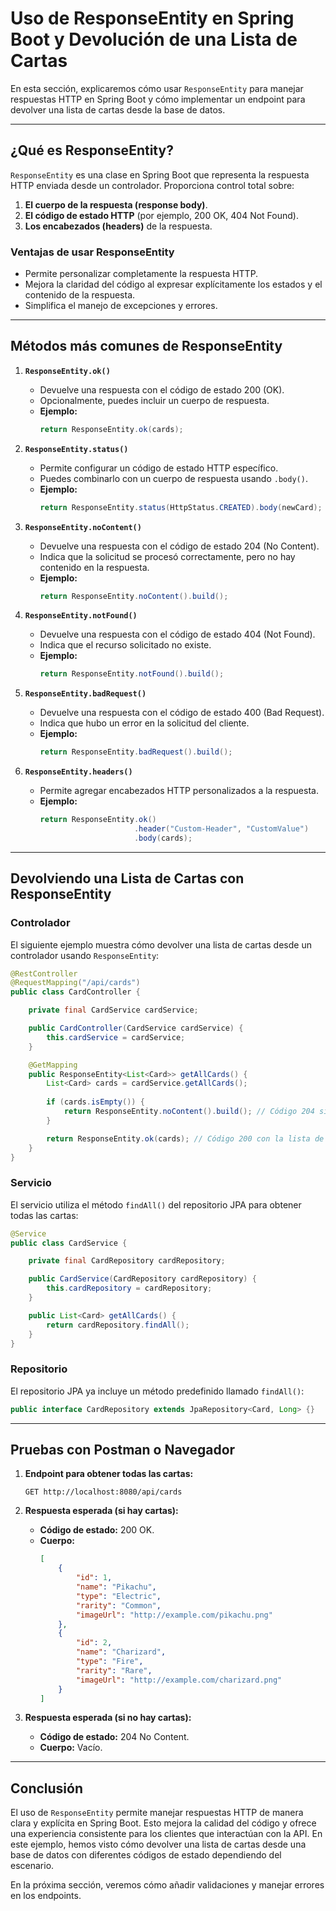 
# Uso de ResponseEntity en Spring Boot y Devolución de una Lista de Cartas

En esta sección, explicaremos cómo usar `ResponseEntity` para manejar respuestas HTTP en Spring Boot y cómo implementar un endpoint para devolver una lista de cartas desde la base de datos.

---

## **¿Qué es ResponseEntity?**

`ResponseEntity` es una clase en Spring Boot que representa la respuesta HTTP enviada desde un controlador. Proporciona control total sobre:

1. **El cuerpo de la respuesta (response body)**.
2. **El código de estado HTTP** (por ejemplo, 200 OK, 404 Not Found).
3. **Los encabezados (headers)** de la respuesta.

### **Ventajas de usar ResponseEntity**
- Permite personalizar completamente la respuesta HTTP.
- Mejora la claridad del código al expresar explícitamente los estados y el contenido de la respuesta.
- Simplifica el manejo de excepciones y errores.

---

## **Métodos más comunes de ResponseEntity**

1. **`ResponseEntity.ok()`**
   - Devuelve una respuesta con el código de estado 200 (OK).
   - Opcionalmente, puedes incluir un cuerpo de respuesta.
   - **Ejemplo:**
     ```java
     return ResponseEntity.ok(cards);
     ```

2. **`ResponseEntity.status()`**
   - Permite configurar un código de estado HTTP específico.
   - Puedes combinarlo con un cuerpo de respuesta usando `.body()`.
   - **Ejemplo:**
     ```java
     return ResponseEntity.status(HttpStatus.CREATED).body(newCard);
     ```

3. **`ResponseEntity.noContent()`**
   - Devuelve una respuesta con el código de estado 204 (No Content).
   - Indica que la solicitud se procesó correctamente, pero no hay contenido en la respuesta.
   - **Ejemplo:**
     ```java
     return ResponseEntity.noContent().build();
     ```

4. **`ResponseEntity.notFound()`**
   - Devuelve una respuesta con el código de estado 404 (Not Found).
   - Indica que el recurso solicitado no existe.
   - **Ejemplo:**
     ```java
     return ResponseEntity.notFound().build();
     ```

5. **`ResponseEntity.badRequest()`**
   - Devuelve una respuesta con el código de estado 400 (Bad Request).
   - Indica que hubo un error en la solicitud del cliente.
   - **Ejemplo:**
     ```java
     return ResponseEntity.badRequest().build();
     ```

6. **`ResponseEntity.headers()`**
   - Permite agregar encabezados HTTP personalizados a la respuesta.
   - **Ejemplo:**
     ```java
     return ResponseEntity.ok()
                          .header("Custom-Header", "CustomValue")
                          .body(cards);
     ```

---

## **Devolviendo una Lista de Cartas con ResponseEntity**

### **Controlador**
El siguiente ejemplo muestra cómo devolver una lista de cartas desde un controlador usando `ResponseEntity`:

```java
@RestController
@RequestMapping("/api/cards")
public class CardController {

    private final CardService cardService;

    public CardController(CardService cardService) {
        this.cardService = cardService;
    }

    @GetMapping
    public ResponseEntity<List<Card>> getAllCards() {
        List<Card> cards = cardService.getAllCards();
        
        if (cards.isEmpty()) {
            return ResponseEntity.noContent().build(); // Código 204 si no hay cartas
        }

        return ResponseEntity.ok(cards); // Código 200 con la lista de cartas
    }
}
```

### **Servicio**
El servicio utiliza el método `findAll()` del repositorio JPA para obtener todas las cartas:

```java
@Service
public class CardService {

    private final CardRepository cardRepository;

    public CardService(CardRepository cardRepository) {
        this.cardRepository = cardRepository;
    }

    public List<Card> getAllCards() {
        return cardRepository.findAll();
    }
}
```

### **Repositorio**
El repositorio JPA ya incluye un método predefinido llamado `findAll()`:

```java
public interface CardRepository extends JpaRepository<Card, Long> {}
```

---

## **Pruebas con Postman o Navegador**

1. **Endpoint para obtener todas las cartas:**
   ```plaintext
   GET http://localhost:8080/api/cards
   ```

2. **Respuesta esperada (si hay cartas):**
   - **Código de estado:** 200 OK.
   - **Cuerpo:**
     ```json
     [
         {
             "id": 1,
             "name": "Pikachu",
             "type": "Electric",
             "rarity": "Common",
             "imageUrl": "http://example.com/pikachu.png"
         },
         {
             "id": 2,
             "name": "Charizard",
             "type": "Fire",
             "rarity": "Rare",
             "imageUrl": "http://example.com/charizard.png"
         }
     ]
     ```

3. **Respuesta esperada (si no hay cartas):**
   - **Código de estado:** 204 No Content.
   - **Cuerpo:** Vacío.

---

## **Conclusión**

El uso de `ResponseEntity` permite manejar respuestas HTTP de manera clara y explícita en Spring Boot. Esto mejora la calidad del código y ofrece una experiencia consistente para los clientes que interactúan con la API. En este ejemplo, hemos visto cómo devolver una lista de cartas desde una base de datos con diferentes códigos de estado dependiendo del escenario.

En la próxima sección, veremos cómo añadir validaciones y manejar errores en los endpoints.
